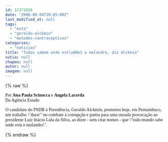 ```yaml
---
id: 12371926
date: "2006-08-04T20:05:00Z"
last_modified_at: null
tags:
  - "esta"
  - "geraldo-alckmin"
  - "metodos-contraceptivos"
categories:
  - "noticias"
title: "Todos sabem onde est\u00e1 o malandro, diz Alckmin"
sutia: null
chapeu: null
autor: null
imagem: null
---
```

{% raw %}
<p><P><FONT face=Verdana>Por <STRONG>Ana Paula Scinocca</STRONG> e <STRONG>Angela Lacerda</STRONG><BR>Da Agência Estado</FONT></P></p>
<p><P><FONT face=Verdana>O candidato do PSDB à Presidência, Geraldo Alckmin, prometeu hoje, em Pernambuco, um trabalho \"duro\" no combate à corrupção e partiu para uma ousada provocação ao presidente Luiz Inácio Lula da Silva, ao dizer - sem citar nomes - que \"todo mundo sabe onde está o malandro\".</FONT></P> </p>
{% endraw %}